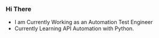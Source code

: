 ### Hi There

- I am Currently Working as an Automation Test Engineer
- Currently Learning API Automation with Python.
